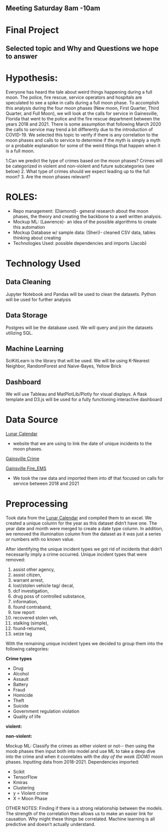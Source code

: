 ## Meeting Saturday 8am -10am 


# Final Project
## Selected topic and Why and Questions we hope to answer

# Hypothesis: 

Everyone has heard the tale about weird things happening during a full moon. The police, fire rescue, service operators and hospitals are speculated to see a spike in calls during a full moon phase. To accomplish this analysis during the four moon phases (New moon, First Quarter, Third Quarter, and Full Moon), we will look at the calls for service in Gainesville, Florida that went to the police and the fire rescue department between the years 2018 and 2021. There is some assumption that following March 2020 the calls to service may trend a bit differently due to the introduction of COVID-19. We selected this topic to verify if there is any correlation to the moon phases and calls to service to determine if the myth is simply a myth or a probable explanation for some of the weird things that happen when it is a full moon.

1.Can we predict the type of crimes based on the moon phases? Crimes will be categorized in violent and non-violent and future subcategories (see below)
2.	What type of crimes should we expect leading up to the full moon? 
3.	Are the moon phases relevant? 

# ROLES: 
-	Repo management: (Diamond)- general research about the moon phases, the theory and creating the backbone to a well written analysis. 
-	Mockup ML: (Lawrence)- an idea of the possible algorithms to create this automation
-	Mockup Database w/ sample data: (Sheri)- cleaned CSV data, tables thinking about creating
- Technologies Used:  possible dependencies and imports (Jacob)

# Technology Used
## Data Cleaning
Jupyter Notebook and Pandas will be used to clean the datasets.  Python will be used for further analysis 

## Data Storage
Postgres will be the database used.  We will query and join the datasets utilizing SQL.  

## Machine Learning
SciKitLearn is the library that will be used.  We will be using K-Nearest Neighbor, RandomForest and Naive-Bayes, Yellow Brick
## Dashboard
We will use Tableau and MatPlotLib/Plotly for visual displays.  A flask template and D3.js will be used for a fully functioning interactive dashboard

# Data Source
[Lunar Calendar](timeanddate.com)
- website that we are using to link the date of unique incidents to the moon phases.

[Gainsville Crime](Gainesville_Crime.zip)

[Gainsville Fire_EMS](Gainesville_Fire_EMS.zip)
-  We took the raw data and imported them into df that focused on calls for service between 2018 and 2021

# Preprocessing
Took data from the [Lunar Calendar](timeanddate.com) and compiled them to an excel. We created a unique column for the year as this dataset didn’t have one. The year date and month were merged to create a date type column.  In addition, we removed the illumination column from the dataset as it was just a series or numbers with no known value.

After identifying the unique incident types we  got rid of incidents that didn’t necessarily imply a crime occurred. 
Unique incident types that were removed: 
1. assist other agency, 
2. assist citizen,
3. warrant arrest,
4. lost/stolen vehicle tag/ decal,
5. dcf investigation,
6.  drug poss of controlled substance, 
7.  information,
8. found contraband, 
9.  tow report 
10.  recovered stolen veh, 
11. stalking (simple),
12. found-returned,
13. seize tag

With the remaining unique incident types we decided to group them into the following categories: 

**Crime types** 
- Drug 
- Alcohol
- Assault
- Battery
- Fraud
- Homicide
- Theft
- Suicide
- Government regulation violation
- Quality of life

**violent:**

**non-violent:**

Mockup ML: Classify the crimes as either violent or not-- then using the moob phases then input both into model and use ML to take a deep dive into the crime and when it coorelates with the _day of the week (DOW)_ moon phases. Inputting data from 2018-2021. Dependencies imported: 
  - Scikit 
  - TensorFlow
  - Kmiras
  - Clustering
  - y = Violent crime
  - X = Moon Phase 

OTHER NOTES: 
Finding if there is a strong relationship between the models.  The strength of the correlation then allows us to make an easier link for causation. Why might these things be correlated.  Machine learning is all predictive and doesn’t actually understand. 




